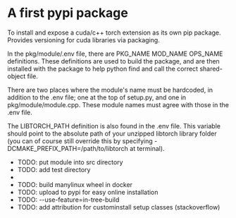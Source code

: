 # A first pypi package

To install and expose a cuda/c++ torch extension as its own pip package. Provides versioning for cuda libraries via packaging.

In the pkg/module/.env file, there are PKG_NAME MOD_NAME OPS_NAME definitions. These definitions are used to build the package, and are then installed with the package to help python find and call the correct shared-object file.

There are two places where the module's name must be hardcoded, in addition to the .env file; one at the top of setup.py, and one in pkg/module/module.cpp. These module names must agree with those in the .env file.

The LIBTORCH_PATH definition is also found in the .env file. This variable should point to the absolute path of your unzipped libtorch library folder (you can of course still override this by specifying -DCMAKE_PREFIX_PATH=/path/to/libtorch at terminal).

- TODO: put module into src directory
- TODO: add test directory
-
- TODO: build manylinux wheel in docker
- TODO: upload to pypi for easy online installation
- TODO: --use-feature=in-tree-build
- TODO: add attribution for custominstall setup classes (stackoverflow)

